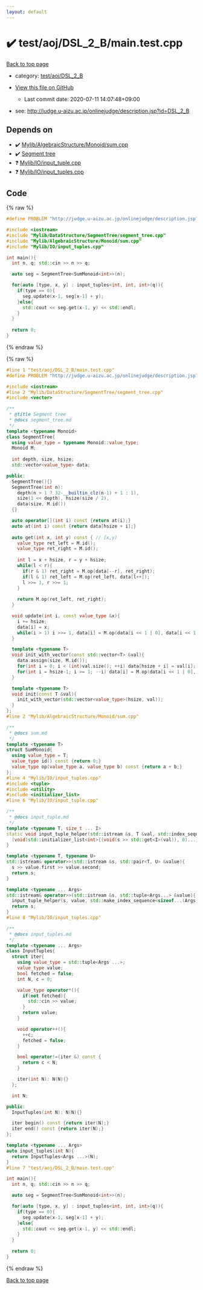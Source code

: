 ```yaml
---
layout: default
---
```


<!-- mathjax config similar to math.stackexchange -->
<script type="text/javascript" async
  src="https://cdnjs.cloudflare.com/ajax/libs/mathjax/2.7.5/MathJax.js?config=TeX-MML-AM_CHTML">
</script>
<script type="text/x-mathjax-config">
  MathJax.Hub.Config({
    TeX: { equationNumbers: { autoNumber: "AMS" }},
    tex2jax: {
      inlineMath: [ ['$','$'] ],
      processEscapes: true
    },
    "HTML-CSS": { matchFontHeight: false },
    displayAlign: "left",
    displayIndent: "2em"
  });
</script>

<script type="text/javascript" src="https://cdnjs.cloudflare.com/ajax/libs/jquery/3.4.1/jquery.min.js"></script>
<script src="https://cdn.jsdelivr.net/npm/jquery-balloon-js@1.1.2/jquery.balloon.min.js" integrity="sha256-ZEYs9VrgAeNuPvs15E39OsyOJaIkXEEt10fzxJ20+2I=" crossorigin="anonymous"></script>
<script type="text/javascript" src="../../../../assets/js/copy-button.js"></script>
<link rel="stylesheet" href="../../../../assets/css/copy-button.css" />


# :heavy_check_mark: test/aoj/DSL_2_B/main.test.cpp

<a href="../../../../index.html">Back to top page</a>

* category: <a href="../../../../index.html#082039b3153b4a2410d6e14e04aca1cc">test/aoj/DSL_2_B</a>
* <a href="{{ site.github.repository_url }}/blob/master/test/aoj/DSL_2_B/main.test.cpp">View this file on GitHub</a>
    - Last commit date: 2020-07-11 14:07:48+09:00


* see: <a href="http://judge.u-aizu.ac.jp/onlinejudge/description.jsp?id=DSL_2_B">http://judge.u-aizu.ac.jp/onlinejudge/description.jsp?id=DSL_2_B</a>


## Depends on

* :heavy_check_mark: <a href="../../../../library/Mylib/AlgebraicStructure/Monoid/sum.cpp.html">Mylib/AlgebraicStructure/Monoid/sum.cpp</a>
* :heavy_check_mark: <a href="../../../../library/Mylib/DataStructure/SegmentTree/segment_tree.cpp.html">Segment tree</a>
* :question: <a href="../../../../library/Mylib/IO/input_tuple.cpp.html">Mylib/IO/input_tuple.cpp</a>
* :question: <a href="../../../../library/Mylib/IO/input_tuples.cpp.html">Mylib/IO/input_tuples.cpp</a>


## Code

<a id="unbundled"></a>
{% raw %}
```cpp
#define PROBLEM "http://judge.u-aizu.ac.jp/onlinejudge/description.jsp?id=DSL_2_B"

#include <iostream>
#include "Mylib/DataStructure/SegmentTree/segment_tree.cpp"
#include "Mylib/AlgebraicStructure/Monoid/sum.cpp"
#include "Mylib/IO/input_tuples.cpp"

int main(){
  int n, q; std::cin >> n >> q;

  auto seg = SegmentTree<SumMonoid<int>>(n);

  for(auto [type, x, y] : input_tuples<int, int, int>(q)){
    if(type == 0){
      seg.update(x-1, seg[x-1] + y);
    }else{
      std::cout << seg.get(x-1, y) << std::endl;
    }
  }
  
  return 0;
}

```
{% endraw %}

<a id="bundled"></a>
{% raw %}
```cpp
#line 1 "test/aoj/DSL_2_B/main.test.cpp"
#define PROBLEM "http://judge.u-aizu.ac.jp/onlinejudge/description.jsp?id=DSL_2_B"

#include <iostream>
#line 2 "Mylib/DataStructure/SegmentTree/segment_tree.cpp"
#include <vector>

/**
 * @title Segment tree
 * @docs segment_tree.md
 */
template <typename Monoid>
class SegmentTree{
  using value_type = typename Monoid::value_type;
  Monoid M;
  
  int depth, size, hsize;
  std::vector<value_type> data;

public:
  SegmentTree(){}
  SegmentTree(int n):
    depth(n > 1 ? 32-__builtin_clz(n-1) + 1 : 1),
    size(1 << depth), hsize(size / 2),
    data(size, M.id())
  {}

  auto operator[](int i) const {return at(i);}
  auto at(int i) const {return data[hsize + i];}
  
  auto get(int x, int y) const { // [x,y)
    value_type ret_left = M.id();
    value_type ret_right = M.id();
    
    int l = x + hsize, r = y + hsize;
    while(l < r){
      if(r & 1) ret_right = M.op(data[--r], ret_right);
      if(l & 1) ret_left = M.op(ret_left, data[l++]);
      l >>= 1, r >>= 1;
    }
    
    return M.op(ret_left, ret_right);
  }

  void update(int i, const value_type &x){
    i += hsize;
    data[i] = x;
    while(i > 1) i >>= 1, data[i] = M.op(data[i << 1 | 0], data[i << 1 | 1]);
  }

  template <typename T>
  void init_with_vector(const std::vector<T> &val){
    data.assign(size, M.id());
    for(int i = 0; i < (int)val.size(); ++i) data[hsize + i] = val[i];
    for(int i = hsize-1; i >= 1; --i) data[i] = M.op(data[i << 1 | 0], data[i << 1 | 1]);
  }

  template <typename T>
  void init(const T &val){
    init_with_vector(std::vector<value_type>(hsize, val));
  }  
};
#line 2 "Mylib/AlgebraicStructure/Monoid/sum.cpp"

/**
 * @docs sum.md
 */
template <typename T>
struct SumMonoid{
  using value_type = T;
  value_type id() const {return 0;}
  value_type op(value_type a, value_type b) const {return a + b;}
};
#line 4 "Mylib/IO/input_tuples.cpp"
#include <tuple>
#include <utility>
#include <initializer_list>
#line 6 "Mylib/IO/input_tuple.cpp"

/**
 * @docs input_tuple.md
 */
template <typename T, size_t ... I>
static void input_tuple_helper(std::istream &s, T &val, std::index_sequence<I...>){
  (void)std::initializer_list<int>{(void(s >> std::get<I>(val)), 0)...};
}

template <typename T, typename U>
std::istream& operator>>(std::istream &s, std::pair<T, U> &value){
  s >> value.first >> value.second;
  return s;
}

template <typename ... Args>
std::istream& operator>>(std::istream &s, std::tuple<Args...> &value){
  input_tuple_helper(s, value, std::make_index_sequence<sizeof...(Args)>());
  return s;
}
#line 8 "Mylib/IO/input_tuples.cpp"

/**
 * @docs input_tuples.md
 */
template <typename ... Args>
class InputTuples{
  struct iter{
    using value_type = std::tuple<Args ...>;
    value_type value;
    bool fetched = false;
    int N, c = 0;

    value_type operator*(){
      if(not fetched){
        std::cin >> value;
      }
      return value;
    }

    void operator++(){
      ++c;
      fetched = false;
    }

    bool operator!=(iter &) const {
      return c < N;
    }

    iter(int N): N(N){}
  };

  int N;

public:
  InputTuples(int N): N(N){}

  iter begin() const {return iter(N);}
  iter end() const {return iter(N);}
};

template <typename ... Args>
auto input_tuples(int N){
  return InputTuples<Args ...>(N);
}
#line 7 "test/aoj/DSL_2_B/main.test.cpp"

int main(){
  int n, q; std::cin >> n >> q;

  auto seg = SegmentTree<SumMonoid<int>>(n);

  for(auto [type, x, y] : input_tuples<int, int, int>(q)){
    if(type == 0){
      seg.update(x-1, seg[x-1] + y);
    }else{
      std::cout << seg.get(x-1, y) << std::endl;
    }
  }
  
  return 0;
}

```
{% endraw %}

<a href="../../../../index.html">Back to top page</a>


